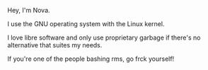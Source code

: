 Hey, I'm Nova.

I use the GNU operating system with the Linux kernel.

I love libre software and only use proprietary garbage if there's no alternative that suites my needs.

If you're one of the people bashing rms, go frck yourself!
